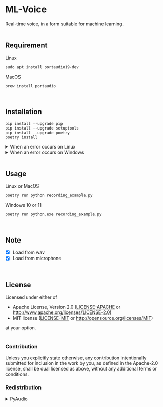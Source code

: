 # ML-Voice

Real-time voice, in a form suitable for machine learning.  
<br>


## Requirement

Linux
```
sudo apt install portaudio19-dev
```

MacOS
```
brew install portaudio
```
<br>


## Installation

```
pip install --upgrade pip
pip install --upgrade setuptools
pip install --upgrade poetry
poetry install
```
<details>
<summary>When an error occurs on Linux</summary>

```
sudo apt install git gcc make zlib1g-dev libffi-dev libbz2-dev libssl-dev libreadline-dev libsqlite3-dev tk-dev python3-tk python3-distutils python3-pip
```
</details>
<details>
<summary>When an error occurs on Windows</summary>

- If you get an error when installing simpleaudio
    1. Install or update [Microsoft C++ Build Tools](https://visualstudio.microsoft.com/ja/visual-cpp-build-tools/)
    1. Reboot the computer
</details>
<br>


## Usage

Linux or MacOS    
```
poetry run python recording_example.py
```

Windows 10 or 11
```
poetry run python.exe recording_example.py
```
<br>


## Note

- [x] Load from wav
- [x] Load from microphone  
<br>


## License

Licensed under either of

- Apache License, Version 2.0 ([LICENSE-APACHE](LICENSE-APACHE) or http://www.apache.org/licenses/LICENSE-2.0)
- MIT license ([LICENSE-MIT](LICENSE-MIT) or http://opensource.org/licenses/MIT)

at your option.  
<br>


### Contribution

Unless you explicitly state otherwise, any contribution intentionally submitted for inclusion in the work by you, as defined in the Apache-2.0 license, shall be dual licensed as above, without any additional terms or conditions.


### Redistribution

<details>
<summary>PyAudio</summary>

[MIT License](https://people.csail.mit.edu/hubert/pyaudio/)
```
├── lib
│   ├── LICENSE
│   ├── PyAudio-0.2.11-cp37-cp37m-win_amd64.whl
│   ├── PyAudio-0.2.11-cp38-cp38-win_amd64.whl
│   └── PyAudio-0.2.11-cp39-cp39-win_amd64.whl
```
</details>
